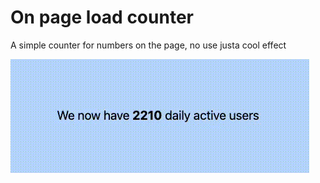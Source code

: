 # On page load counter
A simple counter for numbers on the page, no use justa  cool effect

![](gif)
